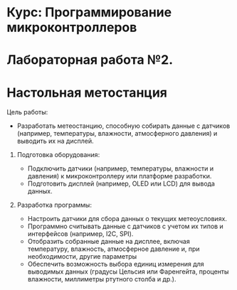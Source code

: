 # Курс: Программирование микроконтроллеров
# Лабораторная работа №2. 

# Настольная метостанция

Цель работы:

- Разработать метеостанцию, способную собирать данные с датчиков (например, температуры, влажности, атмосферного давления) и выводить их на дисплей.

1. Подготовка оборудования:
    
    - Подключить датчики (например, температуры, влажности и давления) к микроконтроллеру или платформе разработки.
    - Подготовить дисплей (например, OLED или LCD) для вывода данных.
    
1. Разработка программы:
    
    - Настроить датчики для сбора данных о текущих метеоусловиях.
    - Программно считывать данные с датчиков с учетом их типов и интерфейсов (например, I2C, SPI).
    - Отобразить собранные данные на дисплее, включая температуру, влажность, атмосферное давление и, при необходимости, другие параметры
   - Обеспечить возможность выбора единиц измерения для выводимых данных (градусы Цельсия или Фаренгейта, проценты влажности, миллиметры ртутного столба и др.).


